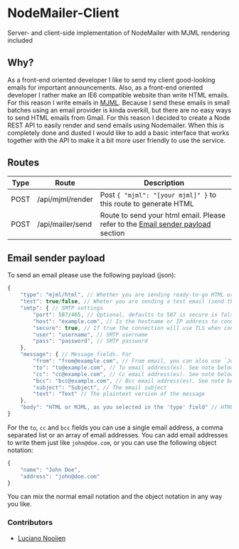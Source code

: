 # NodeMailer-Client

Server- and client-side implementation of NodeMailer with MJML rendering included

## Why?

As a front-end oriented developer I like to send my client good-looking emails for important announcements. Also, as a front-end oriented developer I rather make an IE6 compatible website than write HTML emails. For this reason I write emails in [MJML](https://mjml.io). Because I send these emails in small batches using an email provider is kinda overkill, but there are no easy ways to send HTML emails from Gmail. For this reason I decided to create a Node REST API to easily render and send emails using Nodemailer. When this is completely done and dusted I would like to add a basic interface that works together with the API to make it a bit more user friendly to use the service.

## Routes

Type | Route                | Description
-----|----------------------|------------------
POST | /api/mjml/render     | Post `{ "mjml": "[your mjml]" }` to this route to generate HTML
POST | /api/mailer/send     | Route to send your html email. Please refer to the [Email sender payload](#email_sender_payload) section

## Email sender payload

To send an email please use the following payload (json):

```js
{
    "type": "mjml/html", // Whether you are sending ready-to-go HTML or if you want MJML rendered first
    "test": true/false, // Wheter you are sending a test email (send the email to the reply-to address) or if you want to send it to the receipients
    "smtp": { // SMTP settings
        "port": 587/465, // Optional, defaults to 587 is secure is false or 465 if true
        "host": "example.com", // Is the hostname or IP address to connect to
        "secure": true, // If true the connection will use TLS when connecting to server. If false (the default) then TLS is used if server supports the STARTTLS extension. In most cases set this value to true if you are connecting to port 465. For port 587 or 25 keep it false
        "user": "username", // SMTP username
        "pass": "password", // SMTP password
    },
    "message": { // Message fields. For
        "from": "from@example.com", // From email, you can also use `John Doe <john@doe.com>`
        "to": "to@example.com", // To email address(es). See note below for more info
        "cc": "cc@example.com", // Cc email address(es). See note below for more info
        "bcc": "bcc@example.com", // Bcc email address(es). See note below for more info
        "subject": "Subject", // The email subject
        "text": "Text" // The plaintext version of the message
    },
    "body": "HTML or MJML, as you selected in the 'type' field" // HTML or MJML string
}
```

For the `to`, `cc` and `bcc` fields you can use a single email address, a comma separated list or an array of email addresses. You can add email addresses to write them just like `john@doe.com`, or you can use the following object notation:

```js
{
    "name": "John Doe",
    "address": "john@doe.com"
}
```

You can mix the normal email notation and the object notation in any way you like.

### Contributors

* [Luciano Nooijen](https://github.com/lucianonooijen)